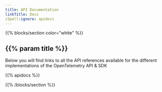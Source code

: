 ```yaml
---
title: API Documentation
linkTitle: Docs
cSpell:ignore: apidocs
---
```


{{% blocks/section color="white" %}}

## {{% param title %}}

Below you will find links to all the API references available for the different
implementations of the OpenTelemetry API & SDK

{{% apidocs %}}

{{% /blocks/section %}}
